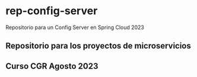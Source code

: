 # rep-config-server
Repositorio para un Config Server en Spring Cloud 2023

<h2>Repositorio para los proyectos de microservicios</h2>
<h2>Curso CGR Agosto 2023</h2>
